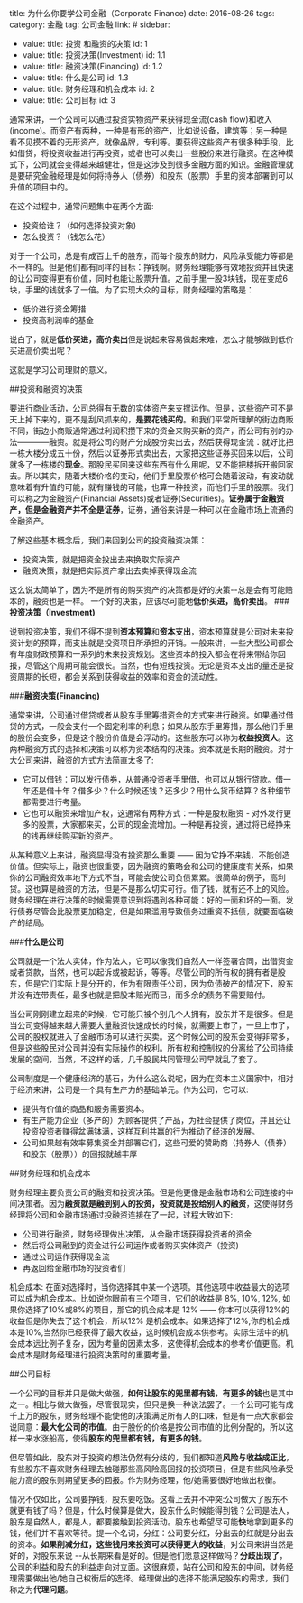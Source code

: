 title: 为什么你要学公司金融（Corporate Finance)
date: 2016-08-26
tags:
    category: 金融
    tag: 公司金融
    link: #
sidebar: 
- value: 
    title: 投资   和融资的决策
    id: 1
- value: 
    title: 投资决策(Investment)
    id: 1.1
- value:
    title: 融资决策(Financing)
    id: 1.2
- value:
    title: 什么是公司
    id: 1.3
- value:
    title: 财务经理和机会成本
    id: 2
- value:
    title: 公司目标
    id: 3

通常来讲，一个公司可以通过投资实物资产来获得现金流(cash flow)和收入(income)。而资产有两种，一种是有形的资产，比如说设备，建筑等；另一种是看不见摸不着的无形资产，就像品牌，专利等。要获得这些资产有很多种手段，比如借贷，将投资收益进行再投资，或者也可以卖出一些股份来进行融资。在这种模式下，公司就会变得越来越健壮，但是这涉及到很多金融方面的知识。金融管理就是要研究金融经理是如何将持券人（债券）和股东（股票）手里的资本部署到可以升值的项目中的。

<!--公司理财(一) 简介-->
在这个过程中，通常问题集中在两个方面:

- 投资给谁？（如何选择投资对象)
- 怎么投资？（钱怎么花）

对于一个公司，总是有成百上千的股东，而每个股东的财力，风险承受能力等都是不一样的。但是他们都有同样的目标：挣钱啊。财务经理能够有效地投资并且快速的让公司变得更有价值，同时也能让股票升值。之前手里一股3块钱，现在变成6块，手里的钱就多了一倍。为了实现大众的目标，财务经理的策略是：

- 低价进行资金筹措
- 投资高利润率的基金

    
说白了，就是**低价买进，高价卖出**但是说起来容易做起来难，怎么才能够做到低价买进高价卖出呢？

这就是学习公司理财的意义。

<!--More-->
    
##<a name='1'>投资和融资的决策</a>

要进行商业活动，公司总得有无数的实体资产来支撑运作。但是，这些资产可不是天上掉下来的，更不是刮风抓来的，**是要花钱买的**。和我们平常所理解的街边商贩不同，街边小商贩通常通过利润积攒下来的资金来购买新的资产，而公司有别的办法————融资。就是将公司的财产分成股份卖出去，然后获得现金流：就好比把一栋大楼分成五十份，然后以证券形式卖出去，大家把这些证券买回来以后，公司就多了一栋楼的**现金**。那股民买回来这些东西有什么用呢，又不能把楼拆开搬回家去。所以其实，随着大楼价格的变动，他们手里股票价格可会随着波动，有波动就意味着有升值的可能，就有赚钱的可能，也算一种投资，而他们手里的股票。我们可以称之为金融资产(Financial Assets)或者证券(Securities)。**证券属于金融资产，但是金融资产并不全是证券**，证券，通俗来讲是一种可以在金融市场上流通的金融资产。

了解这些基本概念后，我们来回到公司的投资融资决策：
- 投资决策，就是把资金投出去来换取实际资产
- 融资决策，就是把实际资产拿出去卖掉获得现金流

这么说太简单了，因为不是所有的购买资产的决策都是好的决策--总是会有可能赔本的，融资也是一样。 一个好的决策，应该尽可能地**低价买进，高价卖出**。
###<a name='1.1'>**投资决策（Investment)**</a>

说到投资决策，我们不得不提到**资本预算**和**资本支出**，资本预算就是公司对未来投资计划的预算，而支出就是投资项目所承担的开销。一般来讲，一些大型公司都会有年度财政预算和一系列的未来投资规划。这些资本的投入都会在将来带给你回报，尽管这个周期可能会很长。当然，也有短线投资。无论是资本支出的量还是投资周期的长短，都会关系到获得收益的效率和资金的流动性。

###<a name='1.2'>**融资决策(Financing)**</a>

通常来讲，公司通过借贷或者从股东手里筹措资金的方式来进行融资。如果通过借贷的方式，一般会支付一个固定利率的利息；如果从股东手里筹措，那么他们手里的股份会变多，但是这个股份价值是会浮动的。这些股东可以称为**权益投资人**。这两种融资方式的选择和决策可以称为资本结构的决策。资本就是长期的融资。对于大公司来讲，融资的方式方法简直太多了:
- 它可以借钱：可以发行债券，从普通投资者手里借，也可以从银行贷款。借一年还是借十年？借多少？什么时候还钱？还多少？用什么货币结算？各种细节都需要进行考量。
- 它也可以融资来增加产权，这通常有两种方式：一种是股权融资 - 对外发行更多的股票，大家都来买，公司的现金流增加。一种是再投资，通过将已经挣来的钱再继续购买新的资产。

从某种意义上来讲，融资显得没有投资那么重要 —— 因为它挣不来钱，不能创造价值。但实际上，融资也很重要，因为融资的策略会和公司的健康度有关系，如果你的公司融资效率地下方式不当，可能会使公司负债累累。很简单的例子，高利贷。这也算是融资的方法，但是不是那么切实可行。借了钱，就有还不上的风险。财务经理在进行决策的时候需要意识到将遇到各种可能：好的一面和坏的一面。发行债券尽管会比股票更加稳定，但是如果滥用导致债务过重资不抵债，就要面临破产的结局。

###<a name='1.3'>**什么是公司**</a>

公司就是一个法人实体，作为法人，它可以像我们自然人一样签署合同，出借资金或者贷款，当然，也可以起诉或被起诉，等等。尽管公司的所有权的拥有者是股东，但是它们实际上是分开的，作为有限责任公司，因为负债破产的情况下，股东并没有连带责任，最多也就是把股本赔光而已，而多余的债务不需要赔付。

当公司刚刚建立起来的时候，它可能只被个别几个人拥有，股东并不是很多。但是当公司变得越来越大需要大量融资快速成长的时候，就需要上市了，一旦上市了，公司的股权就进入了金融市场可以进行买卖。这个时候公司的股东会变得非常多，但是这些股民对公司并没有实际操作的权利。所有权和控制权的分离给了公司持续发展的空间，当然，不这样的话，几千股民共同管理公司早就乱了套了。

公司制度是一个健康经济的基石，为什么这么说呢，因为在资本主义国家中，相对于经济来讲，公司是一个具有生产力的基础单元。作为公司，它可以:
- 提供有价值的商品和服务需要资本。
- 有生产能力企业（多产的）为顾客提供了产品，为社会提供了岗位，并且还让投资投资者赚得盆满钵满，这样互利共赢的行为推动了经济的发展。
- 公司如果越有效率募集资金并部署它们，这些可爱的赞助商（持券人（债券）和股东（股票））的回报就越丰厚

##<a name='2'>财务经理和机会成本</a>

财务经理主要负责公司的融资和投资决策。但是他更像是金融市场和公司连接的中间决策者。因为**融资就是融到别人的投资，投资就是投给别人的融资**，这使得财务经理将公司和金融市场通过投融资连接在了一起，过程大致如下:
- 公司进行融资，财务经理做出决策，从金融市场获得投资者的资金
- 然后将公司融到的资金进行公司运作或者购买实体资产（投资)
- 通过公司运作获得现金流
- 再返回给金融市场的投资者们

机会成本: 在面对选择时，当你选择其中某一个选项。其他选项中收益最大的选项可以成为机会成本。比如说你眼前有三个项目，它们的收益是 8%, 10%, 12%, 如果你选择了10%或8%的项目，那它的机会成本是 12% —— 你本可以获得12%的收益但是你失去了这个机会，所以12% 是机会成本。如果选择了12%,你的机会成本是10%,当然你已经获得了最大收益，这时候机会成本供参考。实际生活中的机会成本远比例子复杂，因为考量的因素太多，这使得机会成本的参考价值更高。机会成本是财务经理进行投资决策时的重要考量。


##<a name='3'>公司目标</a>

一个公司的目标并只是做大做强，**如何让股东的兜里都有钱，有更多的钱**也是其中之一。相比与做大做强，尽管很现实，但只是换一种说法罢了。一个公司可能有成千上万的股东，财务经理不能使他的决策满足所有人的口味，但是有一点大家都会说同意：**最大化公司的市值**。由于股份的价格是按公司市值的比例分配的，所以这样一来水涨船高，使得**股东的兜里都有钱，有更多的钱**。

但尽管如此，股东对于投资的想法仍然有分歧的，我们都知道**风险与收益成正比**，有些股东不喜欢财务经理去触碰那些高风险高回报的投资项目，但是有些风险承受能力高的股东则期望更多的回报。作为财务经理，他/她需要很好地做出权衡。

情况不仅如此，公司要挣钱，股东要吃饭。这看上去并不冲突:公司做大了股东不就更有钱了吗？但是，什么时候算是做大，股东什么时候能得到钱？公司是法人，股东是自然人，都是人，都要接触到投资活动。股东也希望尽可能**快**地拿到更多的钱，他们并不喜欢等待。提一个名词，分红：公司要分红，分出去的红就是分出去的资本。**如果削减分红，这些钱用来投资可以获得更大的收益**，对公司来讲当然是好的，对股东来说 --从长期来看是好的。但是他们愿意这样做吗？**分歧出现了**，公司的利益和股东的利益走向对立面。这很麻烦，站在公司和股东的中间，财务经理需要做出他/她自己权衡后的选择。经理做出的选择不能满足股东的需求，我们称之为**代理问题**。












































